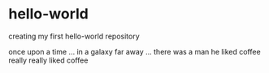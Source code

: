 # hello-world
creating my first hello-world repository

once upon a time ... in a galaxy far away ... there was a man
he liked coffee
really really liked coffee
